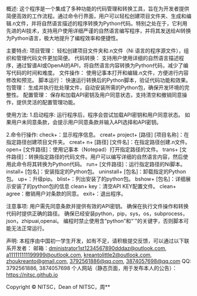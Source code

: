 概述:
这个程序是一个集成了多种功能的代码管理和转换工具，旨在为开发者提供简便高效的工作流程。通过命令行界面，用户可以轻松创建项目文件夹、生成和编辑.n文件，并将自然语言描述的程序转换为Python代码。特别之处在于，它利用先进的AI技术，支持用户使用详细严谨的自然语言编写程序，并将其发送给AI转换为Python语言，极大地提升了编程效率和便捷性。

主要特点:
项目管理： 轻松创建项目文件夹和.n文件（Ni 语言的程序源文件），组织和管理代码文件更加简便。
代码转换： 支持用户使用详细的自然语言描述程序，通过智谱AI或OpenAI的API，将自然语言内容转换为Python代码，减少了编写代码的时间和难度。
文件操作： 使用记事本打开和编辑.n文件，方便进行内容修改和预览。
脚本运行： 快速运行转换后的Python脚本，验证代码功能和效果。
包管理： 生成并执行批处理文件，自动安装所需的Python包，确保开发环境的完整性。
配置管理： 保存和加载API密钥及用户同意状态，支持清空和撤销同意操作，提供灵活的配置管理功能。

使用方法:
1.启动程序:
运行程序后，程序会尝试加载API密钥和用户同意状态。
如果用户未同意条款，会提示用户同意条款并输入API选择和API密钥。

2.命令行操作:
check+：显示程序信息。
creat+ project+ [路径] [项目名称]：在指定路径创建项目文件夹。
creat+ n+ [路径] [文件名]：在指定路径创建.n文件。
open+ [文件路径]：使用记事本（Notepad）打开指定路径的文件。
trans+ [文件路径]：转换指定路径的代码文件。用户可以编写详细的自然语言内容，然后使用此命令将其转换为Python代码。
run+ [文件路径]：运行指定路径的Ni脚本。
install+ [包名]：安装指定的Python包。
uninstall+ [包名]：卸载指定的Python包。
up+：升级pip。
blist+：列出安装了的python包。
bshow+ [包名]：详细展示安装了的python包的信息
clean+ key：清空API KEY配置文件。
clean+ agree：撤销用户对条款的同意。
exit+：退出程序。

注意事项:
用户需先同意条款并提供有效的API密钥。
确保在执行文件操作和转换代码时提供正确的路径。
确保已经安装python，pip，sys，os，subprocess，json，zhipuai,openai。
编程时禁止使用含“python”和“`”的关键字，否则脚本可能无法正常运行。

声明:
本程序由中国初一学生开发，如有不足，请积极提交反馈，可以通过以下联系开发者：
邮箱：dministrator1st1234567890dddaz@outlook.com, a111111111199999@outlook.com, kreantolittle2@outlook.com, zhoukreanto@gmail.com, 3792561886@qq.com, 3874057698@qq.com
QQ: 3792561886, 3874057698
个人网站（静态页面，用于发布本人的公告）：https://nitsc.github.io


Copyright © NITSC，Dean of NITSC，周**
